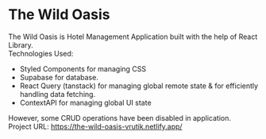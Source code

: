 # The Wild Oasis

The Wild Oasis is Hotel Management Application built with the help of React Library.<br>
Technologies Used:<br>

- Styled Components for managing CSS<br>
- Supabase for database.<br>
- React Query (tanstack) for managing global remote state & for efficiently handling data fetching.<br>
- ContextAPI for managing global UI state<br>

However, some CRUD operations have been disabled in application.<br>
Project URL: https://the-wild-oasis-vrutik.netlify.app/
